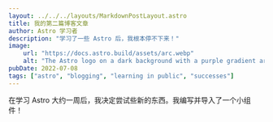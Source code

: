 ```yaml
---
layout: ../../../layouts/MarkdownPostLayout.astro
title: 我的第二篇博客文章
author: Astro 学习者
description: "学习了一些 Astro 后，我根本停不下来！"
image:
    url: "https://docs.astro.build/assets/arc.webp"
    alt: "The Astro logo on a dark background with a purple gradient arc."
pubDate: 2022-07-08
tags: ["astro", "blogging", "learning in public", "successes"]
---
```

在学习 Astro 大约一周后，我决定尝试些新的东西。我编写并导入了一个小组件！